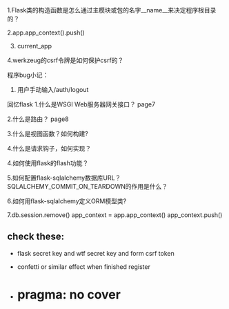 1.Flask类的构造函数是怎么通过主模块或包的名字__name__来决定程序根目录的？

2.app.app_context().push()

3. current_app

4.werkzeug的csrf令牌是如何保护csrf的？


程序bug小记：
1. 用户手动输入/auth/logout


回忆flask
1.什么是WSGI Web服务器网关接口？ page7

2.什么是路由？ page8

3.什么是视图函数？如何构建?

4.什么是请求钩子，如何实现？

4.如何使用flask的flash功能？

5.如何配置flask-sqlalchemy数据库URL？SQLALCHEMY_COMMIT_ON_TEARDOWN的作用是什么？

6.如何用flask-sqlalchemy定义ORM模型类?

7.db.session.remove()
app_context = app.app_context()
app_context.push()


## check these:
- flask secret key and wtf secret key and form csrf token

- confetti or similar effect when finished register

- # pragma: no cover